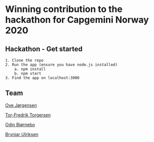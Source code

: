 # Winning contribution to the hackathon for Capgemini Norway 2020
## Hackathon - Get started
	1. Clone the repo
	2. Run the app (ensure you have node.js installed)
		a. npm install
		b. npm start
	3. Find the app on localhost:3000

## Team
[Ove Jørgensen](http://www.github.com/ovejorgensen)

[Tor-Fredrik Torgersen](http://www.github.com/TTorgersen)

[Odin Bjørnebo](http://www.github.com/TheseusDeus)

[Brynjar Ulriksen](http://www.github.com/BrynjarUlriksen)
